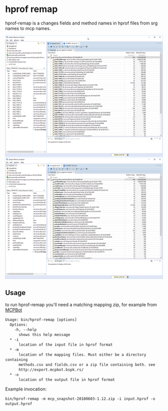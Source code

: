 hprof remap
============

hprof-remap is a changes fields and method names in hprof files from srg names to mcp names. 

![image before remapping](./.github/before.png "before remapping")
![image after remapping](./.github/after.png "after remapping")

## Usage
to run hprof-remap you'll need a matching mapping zip, for example from [MCPBot](http://export.mcpbot.bspk.rs/)

```text
Usage: bin/hprof-remap [options]
  Options:
    -h, --help
      shows this help message
  * -i
      location of the input file in hprof format
  * -m
      location of the mapping files. Must either be a directory containing 
      methods.csv and fields.csv or a zip file containing both. see 
      http://export.mcpbot.bspk.rs/ 
  * -o
      location of the output file in hprof format
```

Example invocation: 
```text
bin/hprof-remap -m mcp_snapshot-20180603-1.12.zip -i input.hprof -o output.hprof
```